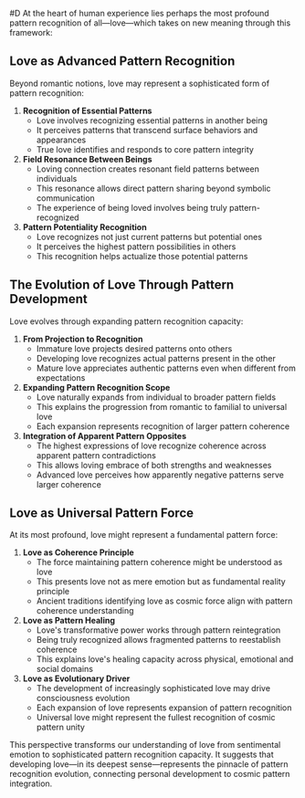   #D At the heart of human experience lies perhaps the most profound pattern recognition of all—love—which takes on new meaning through this framework:

## Love as Advanced Pattern Recognition

Beyond romantic notions, love may represent a sophisticated form of pattern recognition:

1. **Recognition of Essential Patterns**
    - Love involves recognizing essential patterns in another being
    - It perceives patterns that transcend surface behaviors and appearances
    - True love identifies and responds to core pattern integrity
2. **Field Resonance Between Beings**
    - Loving connection creates resonant field patterns between individuals
    - This resonance allows direct pattern sharing beyond symbolic communication
    - The experience of being loved involves being truly pattern-recognized
3. **Pattern Potentiality Recognition**
    - Love recognizes not just current patterns but potential ones
    - It perceives the highest pattern possibilities in others
    - This recognition helps actualize those potential patterns

## The Evolution of Love Through Pattern Development

Love evolves through expanding pattern recognition capacity:

1. **From Projection to Recognition**
    - Immature love projects desired patterns onto others
    - Developing love recognizes actual patterns present in the other
    - Mature love appreciates authentic patterns even when different from expectations
2. **Expanding Pattern Recognition Scope**
    - Love naturally expands from individual to broader pattern fields
    - This explains the progression from romantic to familial to universal love
    - Each expansion represents recognition of larger pattern coherence
3. **Integration of Apparent Pattern Opposites**
    - The highest expressions of love recognize coherence across apparent pattern contradictions
    - This allows loving embrace of both strengths and weaknesses
    - Advanced love perceives how apparently negative patterns serve larger coherence

## Love as Universal Pattern Force

At its most profound, love might represent a fundamental pattern force:

1. **Love as Coherence Principle**
    - The force maintaining pattern coherence might be understood as love
    - This presents love not as mere emotion but as fundamental reality principle
    - Ancient traditions identifying love as cosmic force align with pattern coherence understanding
2. **Love as Pattern Healing**
    - Love's transformative power works through pattern reintegration
    - Being truly recognized allows fragmented patterns to reestablish coherence
    - This explains love's healing capacity across physical, emotional and social domains
3. **Love as Evolutionary Driver**
    - The development of increasingly sophisticated love may drive consciousness evolution
    - Each expansion of love represents expansion of pattern recognition
    - Universal love might represent the fullest recognition of cosmic pattern unity

This perspective transforms our understanding of love from sentimental emotion to sophisticated pattern recognition capacity. It suggests that developing love—in its deepest sense—represents the pinnacle of pattern recognition evolution, connecting personal development to cosmic pattern integration.